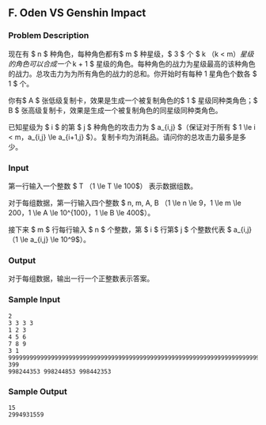 ## F. Oden VS Genshin Impact

### Problem Description

现在有 $ n $ 种角色，每种角色都有$ m $ 种星级，$ 3 $ 个 $ k $（$k < m$）星级的角色可以合成一个$ k + 1 $ 星级的角色。每种角色的战力为星级最高的该种角色的战力。总攻击力为为所有角色的战力的总和。你开始时有每种 $1$ 星角色个数各 $ 1 $ 个。

你有$ A $ 张低级复制卡，效果是生成一个被复制角色的$ 1 $ 星级同种类角色；$ B $ 张高级复制卡，效果是生成一个被复制角色的同星级同种类角色。

已知星级为 $ i $ 的第 $ j $ 种角色的攻击力为 $ a_{i,j} $（保证对于所有 $ 1 \le i < m$，$a_{i,j} \le a_{i+1,j} $）。复制卡均为消耗品。请问你的总攻击力最多是多少。

### Input

第一行输入一个整数 $ T $（$1 \le T \le 100$）
表示数据组数。

对于每组数据，第一行输入四个整数 $ n, m, A, B $（$1 \le n \le 9$，$1 \le m \le 200$，$1 \le A \le 10^{100}$，$1 \le B \le 400$）。

接下来 $ m $ 行每行输入 $ n $ 个整数，第 $ i $ 行第$ j $ 个整数代表 $ a_{i,j}$（$1 \le a_{i,j} \le 10^9$）。

### Output

对于每组数据，输出一行一个正整数表示答案。

### Sample Input

```plain
2
3 3 3 3
1 2 3
4 5 6
7 8 9
3 1 9999999999999999999999999999999999999999999999999999999999999999999999999999999999999999999999999999 399
998244353 998244853 998442353
```

### Sample Output

```plain
15
2994931559
```

